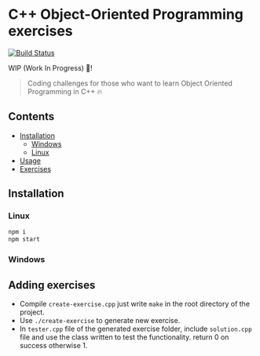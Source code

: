 # C++ Object-Oriented Programming exercises

[![Build Status](https://travis-ci.com/kerolloz/learning-oop.svg?branch=master)](https://travis-ci.com/kerolloz/learning-oop)

WIP (Work In Progress) :construction:!

> Coding challenges for those who want to learn Object Oriented Programming in C++ :fire:

## Contents

- [Installation](#installation)
  - [Windows](#windows)
  - [Linux](#linux)
- [Usage](#usage)
- [Exercises](/exercises)

## Installation

### Linux

```sh
npm i
npm start
```

### Windows

## Adding exercises

- Compile `create-exercise.cpp` just write `make` in the root directory of the project.
- Use `./create-exercise` to generate new exercise.
- In `tester.cpp` file of the generated exercise folder, include `solution.cpp` file and use the class written to test the functionality. return 0 on success otherwise 1.
